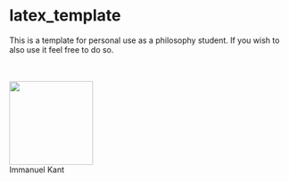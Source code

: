 # latex_template

This is a template for personal use as a philosophy student. If you wish to also use it feel free to do so.

\
\
<img src="https://upload.wikimedia.org/wikipedia/commons/4/43/Immanuel_Kant_%28painted_portrait%29.jpg" width="150">
\
Immanuel Kant
